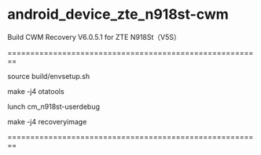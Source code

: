 # android_device_zte_n918st-cwm
Build CWM Recovery V6.0.5.1 for ZTE N918St（V5S） 


========================================================

source build/envsetup.sh

make -j4 otatools

lunch cm_n918st-userdebug

make -j4 recoveryimage

========================================================

